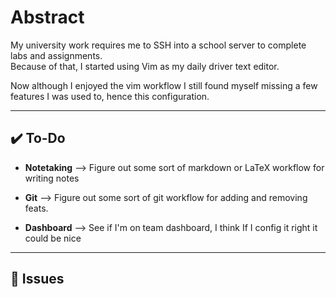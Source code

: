 
# Abstract
My university work requires me to SSH into a school server to complete labs and assignments.  
Because of that, I started using Vim as my daily driver text editor.

Now although I enjoyed the vim workflow I still found myself missing a 
few features I was used to, hence this configuration.


---

## ✔️ To-Do 
- **Notetaking** -->     Figure out some sort of markdown or 
                     LaTeX workflow for writing notes

- **Git**        -->     Figure out some sort of git workflow for adding and removing
                     feats.

- **Dashboard**  -->     See if I'm on team dashboard, I think 
                     If I config it right it could be nice
---

## 🐛 Issues
